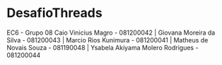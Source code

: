 # DesafioThreads

EC6 - Grupo 08
Caio Vinicius Magro - 081200042 | Giovana Moreira da Silva - 081200043 | Marcio Rios Kunimura - 081200041 | Matheus de Novais Souza - 081190048 | Ysabela Akiyama Molero Rodrigues - 081200044

